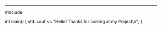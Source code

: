 ***
#include <iostream>

int main()
{
  std::cout << "Hello! Thanks for looking at my Project\n";
}
